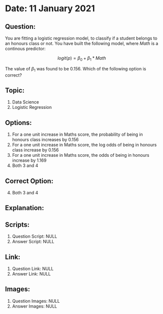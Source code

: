 # Date: 11 January 2021

## Question:
You are fitting a logistic regression model, to classify if a student belongs to an honours class or not. You have built the following model, where *Math* is a continous predictor:

$$
logit(p) = \beta_0 + \beta_1*Math
$$

The value of $\beta_1$ was found to be 0.156. Which of the following option is correct?

## Topic:
1. Data Science
2. Logistic Regression

## Options:
1. For a one unit increase in Maths score, the probability of being in honours class increases by 0.156
2. For a one unit increase in Maths score, the log odds of being in honours class increase by 0.156
3. For a one unit increase in Maths score, the odds of being in honours increase by 1.169
4. Both 3 and 4

## Correct Option:
4. Both 3 and 4

## Explanation:

## Scripts:
1. Question Script: NULL
2. Answer Script: NULL

## Link:
1. Question Link: NULL
2. Answer Link: NULL

## Images:
1. Question Images: NULL
2. Answer Images: NULL
